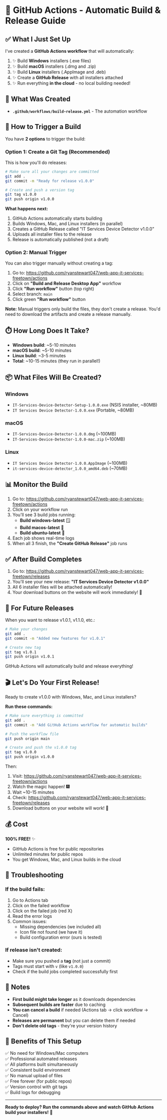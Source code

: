 # 🚀 GitHub Actions - Automatic Build & Release Guide

## ✅ What I Just Set Up

I've created a **GitHub Actions workflow** that will automatically:

1. ✨ Build **Windows** installers (.exe files)
2. ✨ Build **macOS** installers (.dmg and .zip)
3. ✨ Build **Linux** installers (.AppImage and .deb)
4. ✨ Create a **GitHub Release** with all installers attached
5. ✨ Run everything **in the cloud** - no local building needed!

## 📁 What Was Created

- **`.github/workflows/build-release.yml`** - The automation workflow

## 🎯 How to Trigger a Build

You have **2 options** to trigger the build:

### Option 1: Create a Git Tag (Recommended)

This is how you'll do releases:

```bash
# Make sure all your changes are committed
git add .
git commit -m "Ready for release v1.0.0"

# Create and push a version tag
git tag v1.0.0
git push origin v1.0.0
```

**What happens next:**
1. GitHub Actions automatically starts building
2. Builds Windows, Mac, and Linux installers (in parallel)
3. Creates a GitHub Release called "IT Services Device Detector v1.0.0"
4. Uploads all installer files to the release
5. Release is automatically published (not a draft)

### Option 2: Manual Trigger

You can also trigger manually without creating a tag:

1. Go to: https://github.com/ryanstewart047/web-app-it-services-freetown/actions
2. Click on **"Build and Release Desktop App"** workflow
3. Click **"Run workflow"** button (top right)
4. Select branch: `main`
5. Click green **"Run workflow"** button

**Note:** Manual triggers only build the files, they don't create a release. You'd need to download the artifacts and create a release manually.

## ⏱️ How Long Does It Take?

- **Windows build**: ~5-10 minutes
- **macOS build**: ~5-10 minutes
- **Linux build**: ~3-5 minutes
- **Total**: ~10-15 minutes (they run in parallel!)

## 📦 What Files Will Be Created?

### Windows
- `IT-Services-Device-Detector-Setup-1.0.0.exe` (NSIS installer, ~80MB)
- `IT Services Device Detector-1.0.0.exe` (Portable, ~80MB)

### macOS
- `IT-Services-Device-Detector-1.0.0.dmg` (~100MB)
- `IT-Services-Device-Detector-1.0.0-mac.zip` (~100MB)

### Linux
- `IT Services Device Detector-1.0.0.AppImage` (~100MB)
- `it-services-device-detector_1.0.0_amd64.deb` (~70MB)

## 📊 Monitor the Build

1. Go to: https://github.com/ryanstewart047/web-app-it-services-freetown/actions
2. Click on your workflow run
3. You'll see 3 build jobs running:
   - **Build windows-latest** 🪟
   - **Build macos-latest** 🍎
   - **Build ubuntu-latest** 🐧
4. Each job shows real-time logs
5. When all 3 finish, the **"Create GitHub Release"** job runs

## ✅ After Build Completes

1. Go to: https://github.com/ryanstewart047/web-app-it-services-freetown/releases
2. You'll see your new release: **"IT Services Device Detector v1.0.0"**
3. All 6 installer files will be attached automatically!
4. Your download buttons on the website will work immediately! 🎉

## 🔄 For Future Releases

When you want to release v1.0.1, v1.1.0, etc.:

```bash
# Make your changes
git add .
git commit -m "Added new features for v1.0.1"

# Create new tag
git tag v1.0.1
git push origin v1.0.1
```

GitHub Actions will automatically build and release everything!

## 🎬 Let's Do Your First Release!

Ready to create v1.0.0 with Windows, Mac, and Linux installers?

**Run these commands:**

```bash
# Make sure everything is committed
git add .
git commit -m "Add GitHub Actions workflow for automatic builds"

# Push the workflow file
git push origin main

# Create and push the v1.0.0 tag
git tag v1.0.0
git push origin v1.0.0
```

Then:
1. Visit: https://github.com/ryanstewart047/web-app-it-services-freetown/actions
2. Watch the magic happen! 🎆
3. Wait ~10-15 minutes
4. Check: https://github.com/ryanstewart047/web-app-it-services-freetown/releases
5. Download buttons on your website will work! 🚀

## 💰 Cost

**100% FREE!** ✨

- GitHub Actions is free for public repositories
- Unlimited minutes for public repos
- You get Windows, Mac, and Linux builds in the cloud

## 🐛 Troubleshooting

### If the build fails:

1. Go to Actions tab
2. Click on the failed workflow
3. Click on the failed job (red X)
4. Read the error logs
5. Common issues:
   - Missing dependencies (we included all)
   - Icon file not found (we have it)
   - Build configuration error (ours is tested)

### If release isn't created:

- Make sure you pushed a **tag** (not just a commit)
- Tags must start with `v` (like `v1.0.0`)
- Check if the build jobs completed successfully first

## 📝 Notes

- **First build might take longer** as it downloads dependencies
- **Subsequent builds are faster** due to caching
- **You can cancel a build** if needed (Actions tab → click workflow → Cancel)
- **Releases are permanent** but you can delete them if needed
- **Don't delete old tags** - they're your version history

## 🎉 Benefits of This Setup

✅ No need for Windows/Mac computers  
✅ Professional automated releases  
✅ All platforms built simultaneously  
✅ Consistent build environment  
✅ No manual upload of files  
✅ Free forever (for public repos)  
✅ Version control with git tags  
✅ Build logs for debugging  

---

**Ready to deploy? Run the commands above and watch GitHub Actions build your installers!** 🚀
